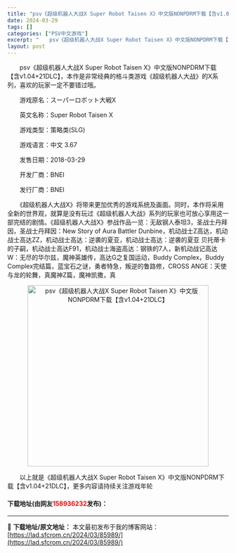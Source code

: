```yaml
---
title: "psv《超级机器人大战X Super Robot Taisen X》中文版NONPDRM下载【含v1.04+21DLC】"
date: 2024-03-29
tags: []
categories: ["PSV中文游戏"]
excerpt: "　　psv《超级机器人大战X Super Robot Taisen X》中文版NONPDRM下载【含v1.04+21DLC】，本作是非常经典的格斗类游戏《超级机器人大战》的X系列，喜欢的玩家一定不要错过哦。 　　游戏原名：スーパーロボット大戦X 　　英文名称：Super Robot Taisen X&hellip;"
layout: post
---
```


 <p>　　psv《超级机器人大战X Super Robot Taisen X》中文版NONPDRM下载【含v1.04+21DLC】，本作是非常经典的格斗类游戏《超级机器人大战》的X系列，喜欢的玩家一定不要错过哦。</p> <p>　　游戏原名：スーパーロボット大戦X</p> <p>　　英文名称：Super Robot Taisen X</p> <p>　　游戏类型：策略类(SLG)</p> <p>　　游戏语言：中文 3.67</p> <p>　　发售日期：2018-03-29</p> <p>　　开发厂商：BNEI</p> <p>　　发行厂商：BNEI</p> <p>　　《超级机器人大战X》将带来更加优秀的游戏系统及画面。同时，本作将采用全新的世界观，就算是没有玩过《超级机器人大战》系列的玩家也可放心享用这一部完结的剧情。《超级机器人大战X》参战作品一览：无敌钢人泰坦3，圣战士丹拜因，圣战士丹拜因：New Story of Aura Battler Dunbine，机动战士Z高达，机动战士高达ZZ，机动战士高达：逆袭的夏亚，机动战士高达：逆袭的夏亚 贝托蒂卡的子嗣，机动战士高达F91，机动战士海盗高达：钢铁的7人，新机动战记高达W：无尽的华尔兹，魔神英雄传，高达G之复国运动，Buddy Complex，Buddy Complex完结篇，蓝宝石之谜，勇者特急，叛逆的鲁路修，CROSS ANGE：天使与龙的轮舞，真魔神Z篇，魔神凯撒，真</p> <p align="center"><img align="" border="0" src="https://lad.sfcrom.cn/wp-content/uploads/2024/03/20240329_66067140714a4.jpg" width="412" alt="psv《超级机器人大战X Super Robot Taisen X》中文版NONPDRM下载【含v1.04+21DLC】" /></p> <p>　　以上就是《超级机器人大战X Super Robot Taisen X》中文版NONPDRM下载【含v1.04+21DLC】，更多内容请持续关注游戏年轮</p> <p><h4>下载地址(由网友<font color="red">158936232</font>发布)：</h4></p> 

---
📖 **下载地址/原文地址：** 本文最初发布于我的博客网站：[https://lad.sfcrom.cn/2024/03/85989/](https://lad.sfcrom.cn/2024/03/85989/)
